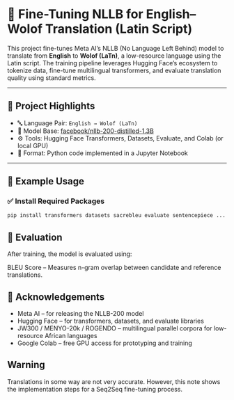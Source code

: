 # 🧠 Fine-Tuning NLLB for English–Wolof Translation (Latin Script)

This project fine-tunes Meta AI’s NLLB (No Language Left Behind) model to translate from **English** to **Wolof (LaTn)**, a low-resource language using the Latin script. The training pipeline leverages Hugging Face’s ecosystem to tokenize data, fine-tune multilingual transformers, and evaluate translation quality using standard metrics.

---

## 📌 Project Highlights

- 🔤 Language Pair: `English → Wolof (LaTn)`
- 🧰 Model Base: [facebook/nllb-200-distilled-1.3B](https://huggingface.co/facebook/nllb-200-distilled-1.3B)
- ⚙️ Tools: Hugging Face Transformers, Datasets, Evaluate, and Colab (or local GPU)
- 📄 Format: Python code implemented in a Jupyter Notebook

---

## 🚀 Example Usage

### ✅ Install Required Packages

```bash
pip install transformers datasets sacrebleu evaluate sentencepiece ...
```

## 🧪 Evaluation
After training, the model is evaluated using:

BLEU Score – Measures n-gram overlap between candidate and reference translations.

## 🙏 Acknowledgements
- Meta AI – for releasing the NLLB-200 model
- Hugging Face – for transformers, datasets, and evaluate libraries
- JW300 / MENYO-20k / ROGENDO – multilingual parallel corpora for low-resource African languages
- Google Colab – free GPU access for prototyping and training


## Warning
Translations in some way are not very accurate. However, this note shows the implementation steps for a Seq2Seq fine-tuning process.

